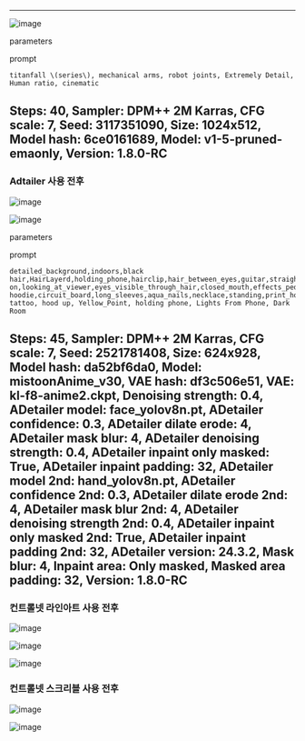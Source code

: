 

---
![image](https://raw.githubusercontent.com/Child12vrc/Class_GameAI_2024/main/%ED%94%84%EB%A1%AC%ED%94%84%ED%8A%B8%20%ED%85%8C%EC%8A%A4%ED%8A%B8/00012-1179763420.png)

parameters

prompt
```
titanfall \(series\), mechanical arms, robot joints, Extremely Detail, Human ratio, cinematic
```
Steps: 40, Sampler: DPM++ 2M Karras, CFG scale: 7, Seed: 3117351090, Size: 1024x512, Model hash: 6ce0161689, Model: v1-5-pruned-emaonly, Version: 1.8.0-RC
---




### Adtailer 사용 전후

![image](https://github.com/Child12vrc/Class_GameAI_2024/blob/main/%ED%94%84%EB%A1%AC%ED%94%84%ED%8A%B8%20%ED%85%8C%EC%8A%A4%ED%8A%B8/00151-2521781408.png?raw=true)

![image](https://github.com/Child12vrc/Class_GameAI_2024/blob/main/%ED%94%84%EB%A1%AC%ED%94%84%ED%8A%B8%20%ED%85%8C%EC%8A%A4%ED%8A%B8/00150-2521781408.png?raw=true)



parameters





prompt
```
detailed_background,indoors,black hair,HairLayerd,holding_phone,hairclip,hair_between_eyes,guitar,straight-on,looking_at_viewer,eyes_visible_through_hair,closed_mouth,effects_pedal,headphones,upper_body,hoodie,solo,yelloweyes,phone,parental_advisory,nail_polish,smartphone,cellphone,jewelry,1girl,white_headwear,bandaid_on_nose,patch,bandaid_on_face,short_hair,original,bandaid,highres,sidelocks,holding,black hoodie,circuit_board,long_sleeves,aqua_nails,necklace,standing,print_hoodie,ring,hair_ornament,yorugata_mao,hood,bandaid_on_cheek,SideView,Face tattoo, hood up, Yellow_Point, holding phone, Lights From Phone, Dark Room
```
Steps: 45, Sampler: DPM++ 2M Karras, CFG scale: 7, Seed: 2521781408, Size: 624x928, Model hash: da52bf6da0, Model: mistoonAnime_v30, VAE hash: df3c506e51, VAE: kl-f8-anime2.ckpt, Denoising strength: 0.4, ADetailer model: face_yolov8n.pt, ADetailer confidence: 0.3, ADetailer dilate erode: 4, ADetailer mask blur: 4, ADetailer denoising strength: 0.4, ADetailer inpaint only masked: True, ADetailer inpaint padding: 32, ADetailer model 2nd: hand_yolov8n.pt, ADetailer confidence 2nd: 0.3, ADetailer dilate erode 2nd: 4, ADetailer mask blur 2nd: 4, ADetailer denoising strength 2nd: 0.4, ADetailer inpaint only masked 2nd: True, ADetailer inpaint padding 2nd: 32, ADetailer version: 24.3.2, Mask blur: 4, Inpaint area: Only masked, Masked area padding: 32, Version: 1.8.0-RC
---

### 컨트롤넷 라인아트 사용 전후

![image](https://raw.githubusercontent.com/Child12vrc/Class_GameAI_2024/main/%ED%94%84%EB%A1%AC%ED%94%84%ED%8A%B8%20%ED%85%8C%EC%8A%A4%ED%8A%B8/thumb-4de78f87eff7548b627c50732fea47b2_1678242098_8877_800x1200.png)

![image](https://raw.githubusercontent.com/Child12vrc/Class_GameAI_2024/main/%ED%94%84%EB%A1%AC%ED%94%84%ED%8A%B8%20%ED%85%8C%EC%8A%A4%ED%8A%B8/00012-1385011380.png)

![image](https://raw.githubusercontent.com/Child12vrc/Class_GameAI_2024/main/%ED%94%84%EB%A1%AC%ED%94%84%ED%8A%B8%20%ED%85%8C%EC%8A%A4%ED%8A%B8/00029-3997028078.png)


### 컨트롤넷 스크리블 사용 전후

![image](https://raw.githubusercontent.com/Child12vrc/Class_GameAI_2024/main/Controlnet/%EA%B7%B8%EB%A6%BC%202.png)

![image](https://raw.githubusercontent.com/Child12vrc/Class_GameAI_2024/main/Controlnet/00031-2526657696.png)